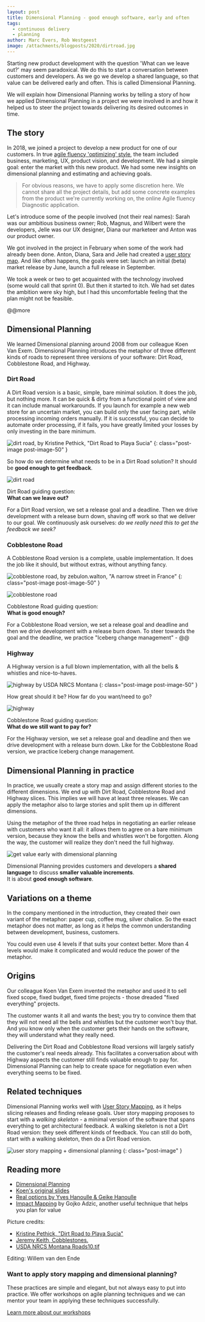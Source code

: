 ```yaml
---
layout: post
title: Dimensional Planning - good enough software, early and often
tags:
  - continuous delivery
  - planning
author: Marc Evers, Rob Westgeest
image: /attachments/blogposts/2020/dirtroad.jpg
---
```


Starting new product development with the question 'What can we leave out?' may
seem paradoxical. We do this to start a conversation between customers and
developers. As we go we develop a shared language, so that value can be delivered
early and often. This is called Dimensional Planning.

We will explain how Dimensional Planning works by telling a story of how we
applied Dimensional Planning in a project we were involved in and how it helped
us to steer the project towards delivering its desired outcomes in time.

## The story

In 2018, we joined a project to develop a new product for one of our customers. In true [agile fluency 'optimizing' style](https://martinfowler.com/articles/agileFluency.html), the team included business, marketing, UX, product vision, and development. We had a simple goal: enter the market with this new product. We had some new insights on dimensional planning and estimating and achieving goals.

> For obvious reasons, we have to apply some discretion here. We cannot share all the project details, but add some concrete examples from the product we're currently working on, the online Agile fluency Diagnostic application.

Let's introduce some of the people involved (not their real names): Sarah was our ambitious business owner; Rob, Magnus, and Wilbert were the developers, Jelle was our UX designer, Diana our marketeer and Anton was our product owner.

We got involved in the project in February when some of the work had already been done. Anton, Diana, Sara and Jelle had created a [user story map](https://www.jpattonassociates.com/the-new-backlog/). And like often happens, the goals were set: launch an initial (beta) market release by June, launch a full release in September.

We took a week or two to get acquainted with the technology involved (some would call that sprint 0). But then it started to itch. We had set dates the ambition were sky high, but I had this uncomfortable feeling that the plan might not be feasible.

@@more


## Dimensional Planning

We learned Dimensional planning around 2008 from our colleague Koen Van Exem. Dimensional Planning introduces the metaphor of three different kinds of roads to represent three versions of your software: Dirt Road, Cobblestone Road, and Highway.

### Dirt Road

A Dirt Road version is a basic, simple, bare minimal solution. It does the job, but nothing more. It can be quick & dirty from a functional point of view and it can include manual workarounds. If you launch for example a new web store for an uncertain market, you can build only the user facing part, while processing incoming orders manually. If it is successful, you can decide to automate order processing, if it fails, you have greatly limited your losses by only investing in the bare minimum.

![dirt road, by Kristine Pethick, "Dirt Road to Playa Sucia"](/attachments/blogposts/2020/dirtroad.jpg)
{: class="post-image post-image-50" }

So how do we determine what needs to be in a Dirt Road solution? It should be **good enough to get feedback**.

<div class="shout-out">
  <div>
    <img src="/attachments/blogposts/2020/dirtroad-sketch.png" alt="dirt road">
  </div>
  <div>
    <p>Dirt Road guiding question:<br>
    <strong>What can we leave out?</strong></p>
  </div>
</div>

For a Dirt Road version, we set a release goal and a deadline. Then we drive development with a release burn down, shaving off work so that we deliver to our goal. We continuously ask ourselves: _do we really need this to get the feedback we seek?_

### Cobblestone Road

A Cobblestone Road version is a complete, usable implementation. It does the job like it should, but without extras, without anything fancy.

![cobblestone road, by zebulon.walton, "A narrow street in France"](/attachments/blogposts/2020/cobblestoneroad.jpg)
{: class="post-image post-image-50" }

<div class="shout-out">
  <div>
    <img src="/attachments/blogposts/2020/cobblestoneroad-sketch.png" alt="cobblestone road">
  </div>
  <div>
    <p>Cobblestone Road guiding question:<br>
    <strong>What is good enough?</strong></p>
  </div>
</div>

For a Cobblestone Road version, we set a release goal and deadline and then we drive development with a release burn down. To steer towards the goal and the deadline, we practice "Iceberg change management" - @@

### Highway

A Highway version is a full blown implementation, with all the bells & whistles and nice-to-haves.

![highway by USDA NRCS Montana](/attachments/blogposts/2020/highway.jpg)
{: class="post-image post-image-50" }

How great should it be? How far do you want/need to go?

<div class="shout-out">
  <div>
    <img src="/attachments/blogposts/2020/highway-sketch.png" alt="highway">
  </div>
  <div>
    <p>Cobblestone Road guiding question:<br>
    <strong>What do we still want to pay for?</strong></p>
  </div>
</div>

For the Highway version, we set a release goal and deadline and then we drive development with a release burn down. Like for the Cobblestone Road version, we practice Iceberg change management.

## Dimensional Planning in practice

In practice, we usually create a story map and assign different stories to the different dimensions. We end up with Dirt Road, Cobblestone Road and Highway slices. This implies we will have at least three releases. We can apply the metaphor also to large stories and split them up in different dimensions.

Using the metaphor of the three road helps in negotiating an earlier release with customers who want it all: it allows them to agree on a bare minimum version, because they know the bells and whistles won't be forgotten. Along the way, the customer will realize they don't need the full highway.

<div class="shout-out">
  <div>
    <img src="/attachments/blogposts/2020/roi-dimensional-planning.png" alt="get value early with dimensional planning">
  </div>
  <div>
    <p>Dimensional Planning provides customers and developers a <strong>shared language</strong> to discuss <strong>smaller valuable increments</strong>. <br>
    It is about <strong>good enough software</strong>.
    </p>
  </div>
</div>

## Variations on a theme

In the company mentioned in the introduction, they created their own variant of the metaphor: paper cup, coffee mug, silver chalice. So the exact metaphor does not matter, as long as it helps the common understanding between development, business, customers.

You could even use 4 levels if that suits your context better. More than 4 levels would make it complicated and would reduce the power of the metaphor.

## Origins

Our colleague Koen Van Exem invented the metaphor and used it to sell fixed scope, fixed budget, fixed time projects - those dreaded "fixed everything" projects.

The customer wants it all and wants the best; you try to convince them that they will not need all the bells and whistles but the customer won't buy that. And you know only when the customer gets their hands on the software, they will understand what they really need.

Delivering the Dirt Road and Cobblestone Road versions will largely satisfy the customer's real needs already. This facilitates a conversation about with Highway aspects the customer still finds valuable enough to pay for. Dimensional Planning can help to create space for negotiation even when everything seems to be fixed.

## Related techniques

Dimensional Planning works well with [User Story Mapping](https://jpattonassociates.com/the-new-backlog/), as it helps slicing releases and finding release goals.
User story mapping proposes to start with a _walking skeleton_ - a minimal version of the software that spans everything to get architectural feedback. A walking skeleton is not a Dirt Road version: they seek different kinds of feedback. You can still do both, start with a walking skeleton, then do a Dirt Road version.

![user story mapping + dimensional planning](/attachments/blogposts/2020/storymapping-slices.jpg)
{: class="post-image" }

## Reading more

- [Dimensional Planning](http://www.hanoulle.be/2015/07/dimensional-planning/)
- [Koen's original slides](https://www.slideshare.net/inxin/dimensional-planning-30790935)
- [Real options by Yves Hanoulle & Geike Hanoulle](https://www.youtube.com/watch?v=YAxUwZzlMJE&feature=youtu.be)
- [Impact Mapping](https://www.impactmapping.org/) by Gojko Adzic, another useful technique that helps you plan for value

Picture credits:
- [Kristine Pethick, "Dirt Road to Playa Sucia"](https://www.flickr.com/photos/159897164@N04/40783372452/in/photolist-258TrL1-Afe78x-2e5fABY-wK1zvu-AAw3gg-FaS4A9-wCH4Hy-HjyqV2-22WokAY-QwHpso-2cvycxd-24wYVLC-AAsydZ-fy1URA-28SRmsL-kyENwx-AAw8XM-gueM6v-nsTvQM-219Whd6-51FcWq-frzDGo-2ecogf6-26KpEaE-5S3U2x-21JB2Pq-ow8ULT-ha2Cr8-2bBiKtr-jjogDL-GmGbtt-AqZPJp-2df496k-TmLvuy-ouhRge-4C37VL-21JEYwC-2e5f6bJ-2c41qqq-2a4XmCv-cU9djQ-2ax4mX7-ha2Fqy-2cL1ERB-219Wh48-tB1sne-2196PmW-21JAZo3-XUYaP8-ow9dTY)
- [Jeremy Keith, Cobblestones.](https://www.flickr.com/photos/adactio/21557546772/in/photolist-yQY4AU-284v4u3-e5AD2r-23yhTMU-48oKvf-PRwAmq-ZsbxcZ-23DtyTU-L4SLk5-oV9frt-Ay9JYH-27RrjEo-6Ycw9t-nUeGVP-rYBxha-6BBtBe-2T8zHS-29mGNJL-cZxTJA-SUNMGf-B7VPPE-ihoHWV-aaB4Lf-q5cjpV-2T8zQ9-9njqnT-xjb6yw-MGKTfE-KRh4L-GEdREg-dtNcAu-6ZsFyS-itNPDc-4JqniW-7fXmGy-pM6ppn-fAGHdV-EAMDZ3-GEdRnn-JnkRj8-iFhMAJ-26fu2MW-25efAq5-kKrQV8-LEddot-Yp96Aa-qiMxVy-21ZLnQK-iEVm8Q-ohJLSq)
- [USDA NRCS Montana
Roads10.tif](https://www.flickr.com/photos/160831427@N06/24195960627/in/photolist-CS7C7X-JKmsWE-4vgo5-pu9JtG-Bwko6v-AKAiop-WcDfnj-atAVun-nvQZPY-x9pXL-28vzsLu-MtbseE-A7JWbG-AJvZpQ-orukdd-5k7aMq-eZpV1-JVcMs-pihYiS-uQ5Tfk-PEpYHo-GyLPDT-6BpjPj-5DSQ5G-8ZNkh-frzDGo-xTL8u2-q9h6Ea-vbRjRF-vRefE8-aiB7mr-ogoG4R-vYpdL-ehUpXY-8RDsQg-gGNuS1-eApn8j-dNTbn4-HDpFNM-dAexNJ-2fBMt7v-5hnrJy-ZnjRne-GHLchu-HAsM7L-8DoSXS-Lqnud2-xDeVre-5Avufr-2SaQ5a)

Editing: Willem van den Ende

<aside>
  <h3>Want to apply story mapping and dimensional planning?</h3>
  <p>These practices are simple and elegant, but not always easy to put into practice. We offer workshops on agile planning techniques and we can mentor your team in applying these techniques successfully.</p>
  <p><div>
    <a href="/training">Learn more about our workshops</a>
  </div></p>
</aside>
